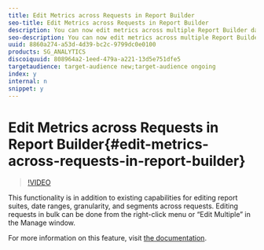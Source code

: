 ```yaml
---
title: Edit Metrics across Requests in Report Builder
seo-title: Edit Metrics across Requests in Report Builder
description: You can now edit metrics across multiple Report Builder data requests at once, with add, replace and remove options.
seo-description: You can now edit metrics across multiple Report Builder data requests at once, with add, replace and remove options.
uuid: 8860a274-a53d-4d39-bc2c-9799dc0e0100
products: SG_ANALYTICS
discoiquuid: 808964a2-1eed-479a-a221-13d5e751dfe5
targetaudience: target-audience new;target-audience ongoing
index: y
internal: n
snippet: y
---
```


# Edit Metrics across Requests in Report Builder{#edit-metrics-across-requests-in-report-builder}

>[!VIDEO](https://video.tv.adobe.com/v/23547/?quality=12)

This functionality is in addition to existing capabilities for editing report suites, date ranges, granularity, and segments across requests. Editing requests in bulk can be done from the right-click menu or “Edit Multiple” in the Manage window.

For more information on this feature, visit [the documentation](https://marketing.adobe.com/resources/help/en_US/arb/edit_multiple_metrics.html).
